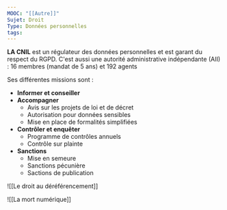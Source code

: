 ```yaml
---
MOOC: "[[Autre]]"
Sujet: Droit
Type: Données personnelles
tags:
---
```

**LA CNIL** est un régulateur des données personnelles et est garant du respect du RGPD. C'est aussi une autorité administrative indépendante (AII) : 16 membres (mandat de 5 ans) et 192 agents

Ses différentes missions sont :
- **Informer et conseiller**
- **Accompagner**
	- Avis sur les projets de loi et de décret
	- Autorisation pour données sensibles
	- Mise en place de formalités simplifiées
- **Contrôler et enquêter**
	- Programme de contrôles annuels
	- Contrôle sur plainte
- **Sanctions**
	- Mise en semeure
	- Sanctions pécunière
	- Sactions de publication


![[Le droit au déréférencement]]

![[La mort numérique]]